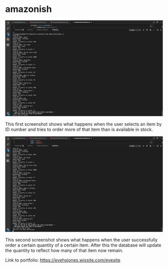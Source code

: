 # amazonish
![screenshot of functioning app](screenshot1.png)

This first screenshot shows what happens when the user selects an item by ID number and tries to order more of that item than is available in stock.

![screenshot of functioning app](screenshot2.png)

This second screenshot shows what happens when the user successfully order a certain quantity of a certain item. After this the database will update the quantity to reflect how many of that item now remain.

Link to portfolio: https://evehsjones.wixsite.com/evesite

